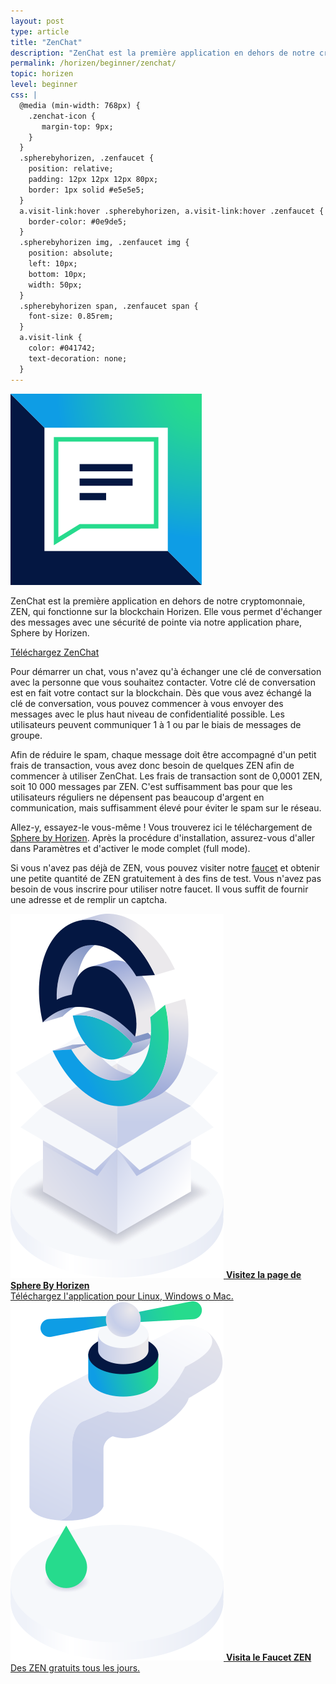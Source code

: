 ```yaml
---
layout: post
type: article
title: "ZenChat"
description: "ZenChat est la première application en dehors de notre cryptomonnaie, le ZEN, qui s'éxecute sur la blockchain Horizen."
permalink: /horizen/beginner/zenchat/
topic: horizen
level: beginner
css: |
  @media (min-width: 768px) {
    .zenchat-icon {
       margin-top: 9px;
    }
  }
  .spherebyhorizen, .zenfaucet {
    position: relative;
    padding: 12px 12px 12px 80px;
    border: 1px solid #e5e5e5;
  }
  a.visit-link:hover .spherebyhorizen, a.visit-link:hover .zenfaucet {
    border-color: #0e9de5;
  }
  .spherebyhorizen img, .zenfaucet img {
    position: absolute;
    left: 10px;
    bottom: 10px;
    width: 50px;
  }
  .spherebyhorizen span, .zenfaucet span {
    font-size: 0.85rem;
  }
  a.visit-link {
    color: #041742;
    text-decoration: none;
  }
---
```


<div class="row mb-3">
    <div class="col-md-3 col-lg-2">
        <img src="/assets/post_files/horizen/beginner/zenchat/zenchat-icon.svg" alt="ZenChat" class="zenchat-icon lead-icon"/>
    </div>
    <div class="col-md-9 col-lg-10 lead">
        <p>
            ZenChat est la première application en dehors de notre cryptomonnaie, ZEN, qui fonctionne sur la blockchain Horizen. Elle vous permet d'échanger des messages avec une sécurité de pointe via notre application phare, Sphere by Horizen.
        </p>
        <p class="mb-0">
            <a class="btn btn-info" href="https://www.horizen.global/es/zenchat/" target="_blank">Téléchargez ZenChat</a>
        </p>
    </div>
</div>

Pour démarrer un chat, vous n'avez qu'à échanger une clé de conversation avec la personne que vous souhaitez contacter. Votre clé de conversation est en fait votre contact sur la blockchain. Dès que vous avez échangé la clé de conversation, vous pouvez commencer à vous envoyer des messages avec le plus haut niveau de confidentialité possible. Les utilisateurs peuvent communiquer 1 à 1 ou par le biais de messages de groupe.

Afin de réduire le spam, chaque message doit être accompagné d'un petit frais de transaction, vous avez donc besoin de quelques ZEN afin de commencer à utiliser ZenChat. Les frais de transaction sont de 0,0001 ZEN, soit 10 000 messages par ZEN. C'est suffisamment bas pour que les utilisateurs réguliers ne dépensent pas beaucoup d'argent en communication, mais suffisamment élevé pour éviter le spam sur le réseau.

Allez-y, essayez-le vous-même ! Vous trouverez ici le téléchargement de [Sphere by Horizen](https://www.horizen.global/spherebyhorizen/). Après la procédure d'installation, assurez-vous d'aller dans Paramètres et d'activer le mode complet (full mode).

Si vous n'avez pas déjà de ZEN, vous pouvez visiter notre [faucet](https://www.getzen.cash/) et obtenir une petite quantité de ZEN gratuitement à des fins de test. Vous n'avez pas besoin de vous inscrire pour utiliser notre faucet. Il vous suffit de fournir une adresse et de remplir un captcha.

<div class="row mt-4">
    <div class="col-md-6 mt-5">
        <a href="https://www.horizen.global/spherebyhorizen/" target="_blank" class="visit-link">
            <div class="spherebyhorizen">
                <img src="/assets/post_files/horizen/beginner/zenchat/SbH.svg" alt="Sphere By Horizen"/>
                <strong>Visitez la page de Sphere By Horizen</strong><br/>
                <span>Téléchargez l'application pour Linux, Windows o Mac.</span>
            </div>
        </a>
    </div>
    <div class="col-md-6 mt-5">
        <a href="https://getzen.cash/" target="_blank" class="visit-link">
            <div class="zenfaucet">
                <img src="/assets/post_files/horizen/beginner/zenchat/faucet.svg" alt="ZEN Faucet"/>
                <strong>Visita le Faucet ZEN</strong><br/>
                <span>Des ZEN gratuits tous les jours.</span>
            </div>
        </a>
    </div>
</div>
